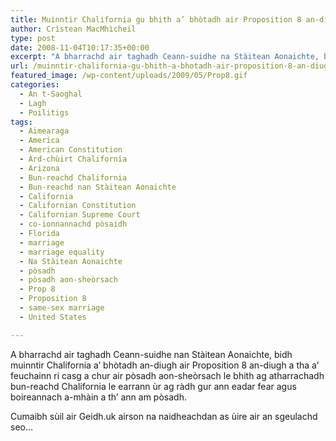 ```yaml
---
title: Muinntir Chalifornia gu bhith a’ bhòtadh air Proposition 8 an-diugh
author: Crìstean MacMhìcheil
type: post
date: 2008-11-04T10:17:35+00:00
excerpt: "A bharrachd air taghadh Ceann-suidhe na Stàitean Aonaichte, bidh muinntir Chalifornia a' bhòtadh an-diugh air Proposition 8 an-diugh a tha a' feuchainn ri casg a chur air pòsadh aon-sheòrsach le bhith ag atharrachadh bun-reachd Chalifornia le earrann ùr ag ràdh gur ann eadar fear agus boireannach a-mhàin a th' ann am pòsadh."
url: /muinntir-chalifornia-gu-bhith-a-bhotadh-air-proposition-8-an-diugh/
featured_image: /wp-content/uploads/2009/05/Prop8.gif
categories:
  - An t-Saoghal
  - Lagh
  - Poilitigs
tags:
  - Aimearaga
  - America
  - American Constitution
  - Àrd-chùirt Chalifornia
  - Arizona
  - Bun-reachd Chalifornia
  - Bun-reachd nan Stàitean Aonaichte
  - California
  - Californian Constitution
  - Californian Supreme Court
  - co-ionnannachd pòsaidh
  - Florida
  - marriage
  - marriage equality
  - Na Stàitean Aonaichte
  - pòsadh
  - pòsadh aon-sheòrsach
  - Prop 8
  - Proposition 8
  - same-sex marriage
  - United States

---
```

A bharrachd air taghadh Ceann-suidhe nan Stàitean Aonaichte, bidh muinntir Chalifornia a&#8217; bhòtadh an-diugh air Proposition 8 an-diugh a tha a&#8217; feuchainn ri casg a chur air pòsadh aon-sheòrsach le bhith ag atharrachadh bun-reachd Chalifornia le earrann ùr ag ràdh gur ann eadar fear agus boireannach a-mhàin a th&#8217; ann am pòsadh.

Cumaibh sùil air Geidh.uk airson na naidheachdan as ùire air an sgeulachd seo&#8230;